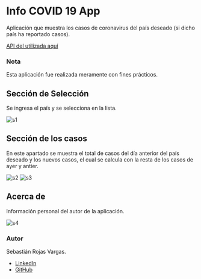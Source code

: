 # Info COVID 19 App

Aplicación que muestra los casos de coronavirus del país deseado (si dicho país ha reportado casos). 

[API del utilizada aquí](https://api.covid19api.com/)

### Nota

Esta aplicación fue realizada meramente con fines prácticos.

## Sección de Selección

Se ingresa el país y se selecciona en la lista.

![s1](img/output1.jpg)

## Sección de los casos

En este apartado se muestra el total de casos del día anterior del país deseado y los nuevos casos, el cual se calcula con la resta de los casos de ayer y antier.

![s2](img/output2.jpg)
![s3](img/output3.jpg)

## Acerca de

Información personal del autor de la aplicación.

![s4](img/output4.jpg)

### Autor 
Sebastián Rojas Vargas.
* [LinkedIn](https://www.linkedin.com/in/sebastian-rojas-vargas/)
* [GitHub](https://github.com/SebastianRV26)
